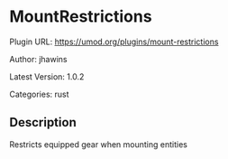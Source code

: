 # MountRestrictions

Plugin URL: https://umod.org/plugins/mount-restrictions

Author: jhawins

Latest Version: 1.0.2

Categories: rust

## Description

Restricts equipped gear when mounting entities
